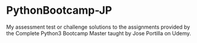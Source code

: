 # PythonBootcamp-JP
My assessment test or challenge solutions to the assignments provided by the Complete Python3 Bootcamp Master taught by Jose Portilla on Udemy.
